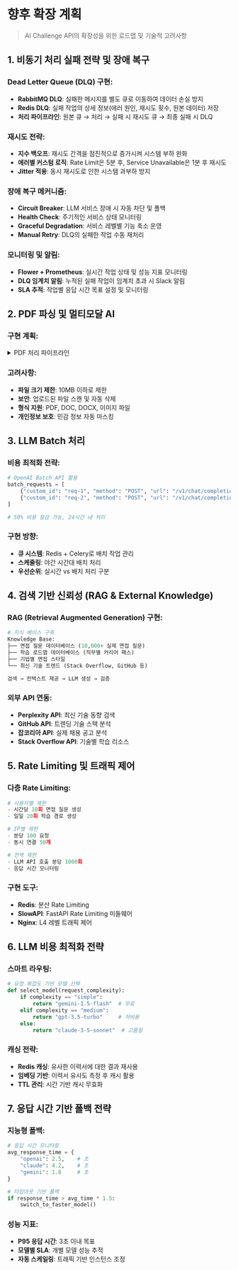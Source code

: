# 향후 확장 계획

> AI Challenge API의 확장성을 위한 로드맵 및 기술적 고려사항

## 1. 비동기 처리 실패 전략 및 장애 복구

### Dead Letter Queue (DLQ) 구현:
- **RabbitMQ DLQ**: 실패한 메시지를 별도 큐로 이동하여 데이터 손실 방지
- **Redis DLQ**: 실패 작업의 상세 정보(에러 원인, 재시도 횟수, 원본 데이터) 저장
- **처리 파이프라인**: 원본 큐 → 처리 → 실패 시 재시도 큐 → 최종 실패 시 DLQ

### 재시도 전략:
- **지수 백오프**: 재시도 간격을 점진적으로 증가시켜 시스템 부하 완화
- **에러별 커스텀 로직**: Rate Limit은 5분 후, Service Unavailable은 1분 후 재시도
- **Jitter 적용**: 동시 재시도로 인한 시스템 과부하 방지

### 장애 복구 메커니즘:
- **Circuit Breaker**: LLM 서비스 장애 시 자동 차단 및 폴백
- **Health Check**: 주기적인 서비스 상태 모니터링
- **Graceful Degradation**: 서비스 레벨별 기능 축소 운영
- **Manual Retry**: DLQ의 실패한 작업 수동 재처리

### 모니터링 및 알림:
- **Flower + Prometheus**: 실시간 작업 상태 및 성능 지표 모니터링
- **DLQ 임계치 알림**: 누적된 실패 작업이 임계치 초과 시 Slack 알림
- **SLA 추적**: 작업별 응답 시간 목표 설정 및 모니터링

## 2. PDF 파싱 및 멀티모달 AI

### 구현 계획:

<details>
<summary>PDF 처리 파이프라인</summary>

```python
# PDF 처리 파이프라인
PDF → Text Extraction → Structured Data → LLM Analysis

기술 스택:
- PyMuPDF: PDF 텍스트 추출
- LangChain Document Loaders: 문서 처리
- GPT-4V/Claude Vision: 이미지 기반 이력서 분석
- Tesseract OCR: 스캔된 문서 처리
```

</details>

### 고려사항:
- **파일 크기 제한**: 10MB 이하로 제한
- **보안**: 업로드된 파일 스캔 및 자동 삭제
- **형식 지원**: PDF, DOC, DOCX, 이미지 파일
- **개인정보 보호**: 민감 정보 자동 마스킹

## 3. LLM Batch 처리

### 비용 최적화 전략:
```python
# OpenAI Batch API 활용
batch_requests = [
    {"custom_id": "req-1", "method": "POST", "url": "/v1/chat/completions", ...},
    {"custom_id": "req-2", "method": "POST", "url": "/v1/chat/completions", ...}
]

# 50% 비용 절감 가능, 24시간 내 처리
```

### 구현 방향:
- **큐 시스템**: Redis + Celery로 배치 작업 관리
- **스케줄링**: 야간 시간대 배치 처리
- **우선순위**: 실시간 vs 배치 처리 구분

## 4. 검색 기반 신뢰성 (RAG & External Knowledge)

### RAG (Retrieval Augmented Generation) 구현:
```python
# 지식 베이스 구축
Knowledge Base:
├── 면접 질문 데이터베이스 (10,000+ 실제 면접 질문)
├── 학습 로드맵 데이터베이스 (직무별 커리어 패스)
├── 기업별 면접 스타일 
└── 최신 기술 트렌드 (Stack Overflow, GitHub 등)

검색 → 컨텍스트 제공 → LLM 생성 → 검증
```

### 외부 API 연동:
- **Perplexity API**: 최신 기술 동향 검색
- **GitHub API**: 트렌딩 기술 스택 분석
- **잡코리아 API**: 실제 채용 공고 분석
- **Stack Overflow API**: 기술별 학습 리소스


## 5. Rate Limiting 및 트래픽 제어

### 다층 Rate Limiting:
```python
# 사용자별 제한
- 시간당 10회 면접 질문 생성
- 일일 20회 학습 경로 생성

# IP별 제한  
- 분당 100 요청
- 동시 연결 50개

# 전역 제한
- LLM API 호출 분당 1000회
- 응답 시간 모니터링
```

### 구현 도구:
- **Redis**: 분산 Rate Limiting
- **SlowAPI**: FastAPI Rate Limiting 미들웨어
- **Nginx**: L4 레벨 트래픽 제어

## 6. LLM 비용 최적화 전략

### 스마트 라우팅:
```python
# 요청 복잡도 기반 모델 선택
def select_model(request_complexity):
    if complexity == "simple":
        return "gemini-1.5-flash"  # 무료
    elif complexity == "medium":
        return "gpt-3.5-turbo"     # 저비용
    else:
        return "claude-3-5-sonnet"  # 고품질
```

### 캐싱 전략:
- **Redis 캐싱**: 유사한 이력서에 대한 결과 재사용
- **임베딩 기반**: 이력서 유사도 측정 후 캐시 활용
- **TTL 관리**: 시간 기반 캐시 무효화

## 7. 응답 시간 기반 폴백 전략

### 지능형 폴백:
```python
# 응답 시간 모니터링
avg_response_time = {
    "openai": 2.5,    # 초
    "claude": 4.2,    # 초  
    "gemini": 1.8     # 초
}

# 타임아웃 기반 폴백
if response_time > avg_time * 1.5:
    switch_to_faster_model()
```

### 성능 지표:
- **P95 응답 시간**: 3초 이내 목표
- **모델별 SLA**: 개별 모델 성능 추적
- **자동 스케일링**: 트래픽 기반 인스턴스 조정

